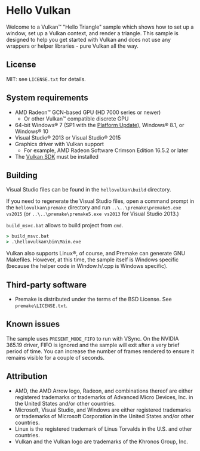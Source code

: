 Hello Vulkan
============

Welcome to a Vulkan&trade; "Hello Triangle" sample which shows how to set up a window, set up a Vulkan context, and render a triangle. This sample is designed to help you get started with Vulkan and does not use any wrappers or helper libraries - pure Vulkan all the way.

License
-------

MIT: see `LICENSE.txt` for details.

System requirements
-------------------

* AMD Radeon&trade; GCN-based GPU (HD 7000 series or newer)
  * Or other Vulkan&trade; compatible discrete GPU 
* 64-bit Windows&reg; 7 (SP1 with the [Platform Update](https://msdn.microsoft.com/en-us/library/windows/desktop/jj863687.aspx)), Windows&reg; 8.1, or Windows&reg; 10
* Visual Studio&reg; 2013 or Visual Studio&reg; 2015
* Graphics driver with Vulkan support
  * For example, AMD Radeon Software Crimson Edition 16.5.2 or later
* The [Vulkan SDK](https://vulkan.lunarg.com) must be installed

Building
--------

Visual Studio files can be found in the `hellovulkan\build` directory.

If you need to regenerate the Visual Studio files, open a command prompt in the `hellovulkan\premake` directory and run `..\..\premake\premake5.exe vs2015` (or `..\..\premake\premake5.exe vs2013` for Visual Studio 2013.)

`build_msvc.bat` allows to build project from `cmd`.
```cmd
> build_msvc.bat
> .\hellovulkan\bin\Main.exe
```

Vulkan also supports Linux&reg;, of course, and Premake can generate GNU Makefiles. However, at this time, the sample itself is Windows specific (because the helper code in Window.h/.cpp is Windows specific).

Third-party software
------------------

* Premake is distributed under the terms of the BSD License. See `premake\LICENSE.txt`.

Known issues
------------

The sample uses `PRESENT_MODE_FIFO` to run with VSync. On the NVIDIA 365.19 driver, FIFO is ignored and the sample will exit after a very brief period of time. You can increase the number of frames rendered to ensure it remains visible for a couple of seconds.

Attribution
-----------

* AMD, the AMD Arrow logo, Radeon, and combinations thereof are either registered trademarks or trademarks of Advanced Micro Devices, Inc. in the United States and/or other countries.
* Microsoft, Visual Studio, and Windows are either registered trademarks or trademarks of Microsoft Corporation in the United States and/or other countries.
* Linux is the registered trademark of Linus Torvalds in the U.S. and other countries.
* Vulkan and the Vulkan logo are trademarks of the Khronos Group, Inc.
